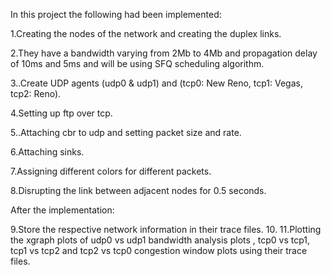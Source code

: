In this project the following had been implemented:

1.Creating the nodes of the network and creating the duplex links.  

2.They have a bandwidth varying from 2Mb to 4Mb and propagation delay of 10ms and 5ms and will be using SFQ scheduling algorithm.

3..Create UDP agents (udp0 & udp1) and (tcp0: New Reno, tcp1: Vegas, tcp2: Reno).

4.Setting up ftp over tcp.

5..Attaching cbr to udp and setting packet size and rate.

6.Attaching sinks.

7.Assigning different colors for different packets.

8.Disrupting the link between adjacent nodes for 0.5 seconds.

After the implementation:

9.Store the respective network information in their trace files.
10.
11.Plotting the xgraph plots of udp0 vs udp1 bandwidth analysis plots , tcp0 vs tcp1, tcp1 vs tcp2 and tcp2 vs tcp0 congestion window plots using their trace files.
